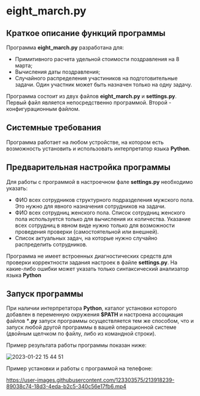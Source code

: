 # eight_march.py

## Краткое описание функций программы
Программа **eight_march.py** разработана для:
- Примитивного расчета удельной стоимости поздравления на 8 марта;
- Вычисления даты поздравления;
- Случайного распределения участиников на подготовительные задачи. Один участник может быть назначен только на одну задачу.

Программа состоит из двух файлов **eight_march.py** и **settings.py**. Первый файл является непосредственно программой. Второй - конфигурационным файлом.

## Системные требования
Программа работает на любом устройстве, на котором есть возможность установить и использовать интерпретатор языка **Python**.

## Предварительная настройка программы
Для работы с программой в настроечном фале **settings.py** необходимо указать:
 - ФИО всех сотрудников структурного подразделения мужского пола. Это нужно для явного назначения сотрудников на задачи.
 - ФИО всех сотрудниц женского пола. Список сотрудниц женского пола используется только для вычисления их количества. Указание всех сотрудниц в явном виде нужно только для возможности проведения проверки (самостоятельной или внешней).
 - Список актуальных задач, на которые нужно случайно распределить сотрудников.

Программа не имеет встроенных диагностических средств для проверки корректности задания настроек в файле **settings.py**. На какие-либо ошибки может указать только синтаксический анализатор языка **Python**

## Запуск программы
При наличии интерпретатора **Python**, каталог установки которого добавлен в переменную окружения **$PATH** и настроена ассоциация файлов ***.py** запуск программы осуществляется тем же способом, что и запуск любой другой программы в вашей операционной системе (двойным щелчком по файлу, либо из командной строки). 

Пример результата работы программы показан ниже:

![2023-01-22 15 44 51](https://user-images.githubusercontent.com/123303575/213917400-ade4059b-8d2f-4a5a-8c41-22e9bef1fce4.png)

Пример установки и работы с программой на телефоне:

https://user-images.githubusercontent.com/123303575/213918239-89038c74-18d3-4eda-b2c5-340c56e17fb6.mp4


